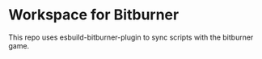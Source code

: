 # Workspace for Bitburner

This repo uses esbuild-bitburner-plugin to sync scripts with the bitburner game.
